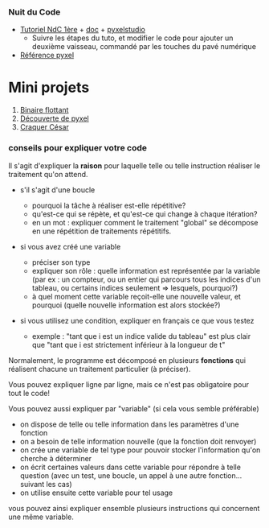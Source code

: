 ### Nuit du Code
* [Tutoriel NdC 1ère](https://nuit-du-code.forge.apps.education.fr/DOCUMENTATION/PYTHON/TUTORIELS/1-premiers-pas-avec-pyxel-premiere/) + [doc](https://github.com/thfruchart/tnsi/blob/main/proj/documentation-pyxel.pdf) + [pyxelstudio](https://www.pyxelstudio.net/)
  * Suivre les étapes du tuto, et modifier le code pour ajouter un deuxième vaisseau, commandé par les touches du pavé numérique
* [Référence pyxel](https://github.com/kitao/pyxel/blob/main/docs/README.fr.md#comment-cr%C3%A9er-une-ressource)


# Mini projets
1. [Binaire flottant](https://notebook.basthon.fr/?from=https://raw.githubusercontent.com/thfruchart/1nsi/main/proj/BinaireFlottant.ipynb)
2. [Découverte de pyxel](Pyxel)
3. [Craquer César](Cesar.md)
   
### conseils pour expliquer votre code
Il s'agit d'expliquer la **raison** pour laquelle telle ou telle instruction réaliser le traitement qu'on attend.

* s'il s'agit d'une boucle
  - pourquoi la tâche à réaliser est-elle répétitive?
  - qu'est-ce qui se répète, et qu'est-ce qui change à chaque itération?
  - en un mot : expliquer comment le traitement "global" se décompose en une répétition de traitements répétitifs.

* si vous avez créé une variable 
  - préciser son type
  - expliquer son rôle : quelle information est représentée par la variable (par ex : un compteur, ou un entier qui parcours tous les indices d'un tableau, ou certains indices seulement => lesquels, pourquoi?)
  - à quel moment cette variable reçoit-elle une nouvelle valeur, et pourquoi (quelle nouvelle information est alors stockée?)

* si vous utilisez une condition, expliquer en français ce que vous testez
  - exemple : "tant que i est un indice valide du tableau" est plus clair que "tant que i est strictement inférieur à la longueur de t" 



Normalement, le programme est décomposé en plusieurs **fonctions** qui réalisent chacune un traitement particulier (à préciser).

Vous pouvez expliquer ligne par ligne, mais ce n'est pas obligatoire pour tout le code!

Vous pouvez aussi expliquer par "variable" (si cela vous semble préférable)
* on dispose de telle ou telle information dans les paramètres d'une fonction
* on a besoin de telle information nouvelle (que la fonction doit renvoyer)
* on crée une variable de tel type pour pouvoir stocker l'information qu'on cherche à déterminer
* on écrit certaines valeurs dans cette variable pour répondre à telle question (avec un test, une boucle, un appel à une autre fonction... suivant les cas)
* on utilise ensuite cette variable pour tel usage

vous pouvez ainsi expliquer ensemble plusieurs instructions qui concernent une même variable.
